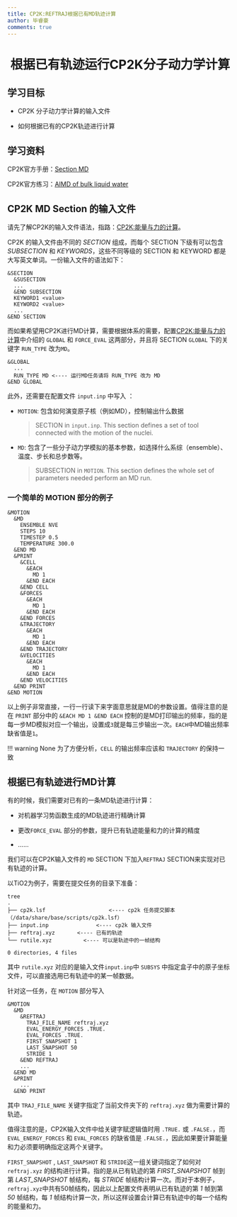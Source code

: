 ```yaml
---
title: CP2K:REFTRAJ根据已有MD轨迹计算
author: 毕睿豪
comments: true
---
```


#  根据已有轨迹运行CP2K分子动力学计算

## 学习目标

- CP2K 分子动力学计算的输入文件

- 如何根据已有的CP2K轨迹进行计算

## 学习资料

CP2K官方手册：[Section MD](https://manual.cp2k.org/cp2k-8_2-branch/CP2K_INPUT/MOTION/MD.html) 

CP2K官方练习：[AIMD of bulk liquid water](https://www.cp2k.org/exercises:2016_summer_school:aimd)

## CP2K MD Section 的输入文件

请先了解CP2K的输入文件语法，指路：[CP2K:能量与力的计算](./cp2k-e-f.md)。

CP2K 的输入文件由不同的 *SECTION* 组成，而每个 SECTION 下级有可以包含 *SUBSECTION* 和 *KEYWORDS*，这些不同等级的 SECTION 和 KEYWORD 都是大写英文单词。一份输入文件的语法如下：

```
&SECTION
  &SUSECTION
  ...
  &END SUBSECTION
  KEYWORD1 <value>
  KEYWORD2 <value>
  ...
&END SECTION
```

而如果希望用CP2K进行MD计算，需要根据体系的需要，配置[CP2K:能量与力的计算](./cp2k-e-f.md)中介绍的 `GLOBAL` 和 `FORCE_EVAL` 这两部分，并且将 SECTION `GLOBAL` 下的关键字 `RUN_TYPE` 改为`MD`。

```
&GLOBAL
  ...
  RUN_TYPE MD <---- 运行MD任务请将 RUN_TYPE 改为 MD
&END GLOBAL
```

此外，还需要在配置文件 `input.inp` 中写入 ：

- `MOTION`: 包含如何演变原子核（例如MD），控制输出什么数据

  > SECTION in `input.inp`. This section defines a set of tool connected with the motion of the nuclei. 

- `MD`:  包含了一些分子动力学模拟的基本参数，如选择什么系综（ensemble）、温度、步长和总步数等。
  
  > SUBSECTION in `MOTION`. This section defines the whole set of parameters needed perform an MD run. 

### 一个简单的 MOTION 部分的例子

```
&MOTION 
  &MD
    ENSEMBLE NVE
    STEPS 10
    TIMESTEP 0.5
    TEMPERATURE 300.0
  &END MD
  &PRINT
    &CELL
      &EACH
        MD 1
      &END EACH
    &END CELL
    &FORCES
      &EACH
        MD 1
      &END EACH
    &END FORCES
    &TRAJECTORY
      &EACH
        MD 1
      &END EACH
    &END TRAJECTORY
    &VELOCITIES
      &EACH
        MD 1
      &END EACH
    &END VELOCITIES
  &END PRINT
&END MOTION
```

以上例子非常直接，一行一行读下来字面意思就是MD的参数设置。值得注意的是在 `PRINT` 部分中的 `&EACH MD 1 &END EACH` 控制的是MD打印输出的频率，指的是每一步MD模拟对应一个输出，设置成`3`就是每三步输出一次。`EACH`中MD输出频率缺省值是`1`。

!!! warning None
    为了方便分析，`CELL` 的输出频率应该和 `TRAJECTORY` 的保持一致


## 根据已有轨迹进行MD计算

有的时候，我们需要对已有的一条MD轨迹进行计算：

- 对机器学习势函数生成的MD轨迹进行精确计算

- 更改`FORCE_EVAL` 部分的参数，提升已有轨迹能量和力的计算的精度

- ……

我们可以在CP2K输入文件的 `MD` SECTION 下加入`REFTRAJ` SECTION来实现对已有轨迹的计算。

以TiO2为例子，需要在提交任务的目录下准备：

```shell
tree
.
├── cp2k.lsf					<---- cp2k 任务提交脚本（/data/share/base/scripts/cp2k.lsf） 
├── input.inp  				<---- cp2k 输入文件
├── reftraj.xyz       <---- 已有的轨迹
└── rutile.xyz    		<---- 可以是轨迹中的一帧结构

0 directories, 4 files
```

其中 `rutile.xyz` 对应的是输入文件`input.inp`中 `SUBSYS` 中指定盒子中的原子坐标文件，可以直接选用已有轨迹中的某一帧数据。

针对这一任务，在 `MOTION` 部分写入

```
&MOTION
  &MD
    &REFTRAJ
      TRAJ_FILE_NAME reftraj.xyz
      EVAL_ENERGY_FORCES .TRUE.
      EVAL_FORCES .TRUE.
      FIRST_SNAPSHOT 1
      LAST_SNAPSHOT 50
      STRIDE 1
    &END REFTRAJ
    ...
  &END MD
  &PRINT
    ...
  &END PRINT
```

其中 `TRAJ_FILE_NAME` 关键字指定了当前文件夹下的 `reftraj.xyz` 做为需要计算的轨迹。

值得注意的是，CP2K输入文件中给关键字赋逻辑值时用 `.TRUE.` 或 `.FALSE.`，而 `EVAL_ENERGY_FORCES` 和 `EVAL_FORCES` 的缺省值是 `.FALSE.`，因此如果要计算能量和力必须要明确指定这两个关键字。

`FIRST_SNAPSHOT` , `LAST_SNAPSHOT` 和 `STRIDE`这一组关键词指定了如何对 `reftraj.xyz` 的结构进行计算。指的是从已有轨迹的第 *FIRST_SNAPSHOT* 帧到第 *LAST_SNAPSHOT* 帧结构，每 *STRIDE* 帧结构计算一次。而对于本例子，`reftraj.xyz`中共有50帧结构，因此以上配置文件表明从已有轨迹的第 *1* 帧到第 *50* 帧结构，每 *1* 帧结构计算一次，所以这样设置会计算已有轨迹中的每一个结构的能量和力。



